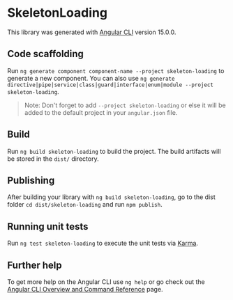 # SkeletonLoading

This library was generated with [Angular CLI](https://github.com/angular/angular-cli) version 15.0.0.

## Code scaffolding

Run `ng generate component component-name --project skeleton-loading` to generate a new component. You can also use `ng generate directive|pipe|service|class|guard|interface|enum|module --project skeleton-loading`.
> Note: Don't forget to add `--project skeleton-loading` or else it will be added to the default project in your `angular.json` file. 

## Build

Run `ng build skeleton-loading` to build the project. The build artifacts will be stored in the `dist/` directory.

## Publishing

After building your library with `ng build skeleton-loading`, go to the dist folder `cd dist/skeleton-loading` and run `npm publish`.

## Running unit tests

Run `ng test skeleton-loading` to execute the unit tests via [Karma](https://karma-runner.github.io).

## Further help

To get more help on the Angular CLI use `ng help` or go check out the [Angular CLI Overview and Command Reference](https://angular.io/cli) page.
